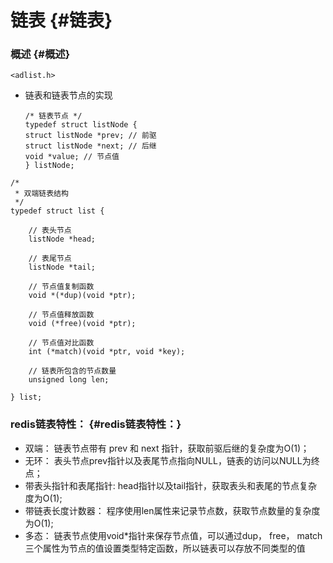 # 链表 {#链表}

### 概述 {#概述}

`<adlist.h>`

* 链表和链表节点的实现
  ```
  /* 链表节点 */
  typedef struct listNode {
  struct listNode *prev; // 前驱
  struct listNode *next; // 后继
  void *value; // 节点值
  } listNode;
  ```

```
/*
 * 双端链表结构
 */
typedef struct list {

    // 表头节点
    listNode *head;

    // 表尾节点
    listNode *tail;

    // 节点值复制函数
    void *(*dup)(void *ptr);

    // 节点值释放函数
    void (*free)(void *ptr);

    // 节点值对比函数
    int (*match)(void *ptr, void *key);

    // 链表所包含的节点数量
    unsigned long len;

} list;
```

### redis链表特性： {#redis链表特性：}

* 双端： 链表节点带有 prev 和 next 指针，获取前驱后继的复杂度为O\(1\)；
* 无环： 表头节点prev指针以及表尾节点指向NULL，链表的访问以NULL为终点；
* 带表头指针和表尾指针: head指针以及tail指针，获取表头和表尾的节点复杂度为O\(1\);
* 带链表长度计数器： 程序使用len属性来记录节点数，获取节点数量的复杂度为O\(1\);
* 多态： 链表节点使用void\*指针来保存节点值，可以通过dup， free， match 三个属性为节点的值设置类型特定函数，所以链表可以存放不同类型的值



